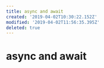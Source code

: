 ```yaml
---
title: async and await
created: '2019-04-02T10:30:22.152Z'
modified: '2019-04-02T11:56:35.395Z'
deleted: true
---
```


# async and await


